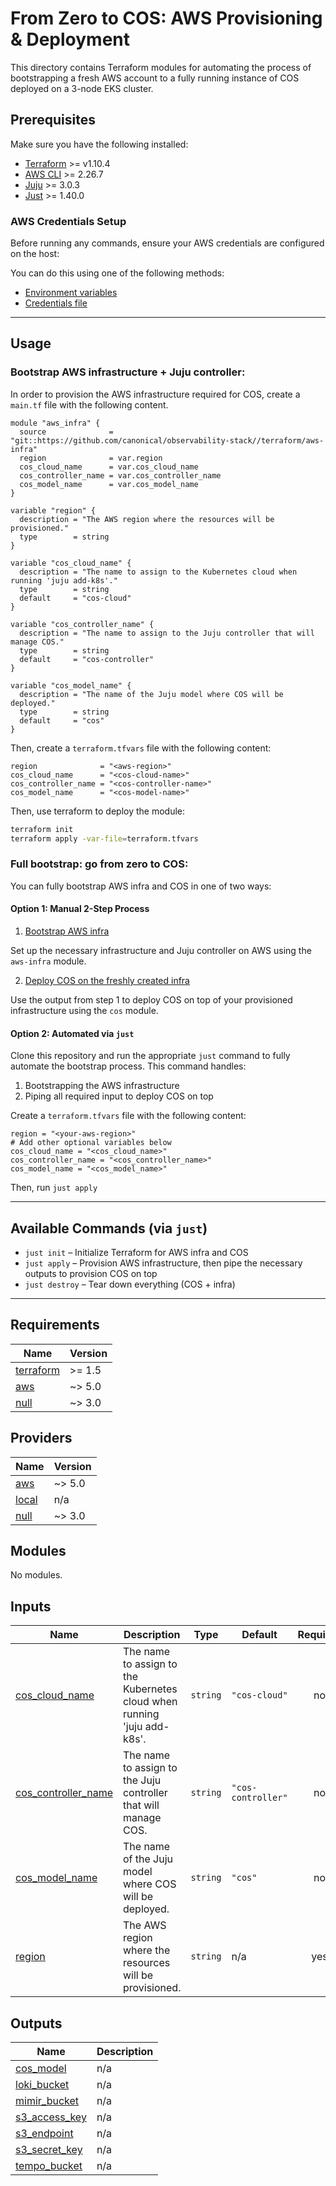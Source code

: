 # From Zero to COS: AWS Provisioning & Deployment

This directory contains Terraform modules for automating the process of bootstrapping a fresh AWS account to a fully running instance of COS deployed on a 3-node EKS cluster.

## Prerequisites

Make sure you have the following installed:

- [Terraform](https://developer.hashicorp.com/terraform/tutorials/aws-get-started/install-cli) >= v1.10.4
- [AWS CLI](https://github.com/aws/aws-cli) >= 2.26.7
- [Juju](https://snapcraft.io/juju) >= 3.0.3
- [Just](https://github.com/casey/just) >= 1.40.0

### AWS Credentials Setup

Before running any commands, ensure your AWS credentials are configured on the host:

You can do this using one of the following methods:

- [Environment variables](https://docs.aws.amazon.com/cli/v1/userguide/cli-configure-envvars.html)
- [Credentials file](https://docs.aws.amazon.com/cli/v1/userguide/cli-configure-files.html)

---

## Usage

### Bootstrap AWS infrastructure + Juju controller:
In order to provision the AWS infrastructure required for COS, create a `main.tf` file with the following content.

```hcl
module "aws_infra" {
  source              = "git::https://github.com/canonical/observability-stack//terraform/aws-infra"
  region              = var.region
  cos_cloud_name      = var.cos_cloud_name
  cos_controller_name = var.cos_controller_name
  cos_model_name      = var.cos_model_name
}

variable "region" {
  description = "The AWS region where the resources will be provisioned."
  type        = string
}

variable "cos_cloud_name" {
  description = "The name to assign to the Kubernetes cloud when running 'juju add-k8s'."
  type        = string
  default     = "cos-cloud"
}

variable "cos_controller_name" {
  description = "The name to assign to the Juju controller that will manage COS."
  type        = string
  default     = "cos-controller"
}

variable "cos_model_name" {
  description = "The name of the Juju model where COS will be deployed."
  type        = string
  default     = "cos"
}

```
Then, create a `terraform.tfvars` file with the following content:

```hcl
region              = "<aws-region>"
cos_cloud_name      = "<cos-cloud-name>"
cos_controller_name = "<cos-controller-name>"
cos_model_name      = "<cos-model-name>"
```
Then, use terraform to deploy the module:
```bash
terraform init
terraform apply -var-file=terraform.tfvars
```
### Full bootstrap: go from zero to COS:

You can fully bootstrap AWS infra and COS in one of two ways:
#### Option 1: Manual 2-Step Process
1. [Bootstrap AWS infra](#bootstrap-aws-infrastructure--juju-controller) 

Set up the necessary infrastructure and Juju controller on AWS using the `aws-infra` module.

2. [Deploy COS on the freshly created infra](../cos/README.md#deploy-cos-on-aws-eks)

Use the output from step 1 to deploy COS on top of your provisioned infrastructure using the `cos` module.

#### Option 2: Automated via `just`

Clone this repository and run the appropriate `just` command to fully automate the bootstrap process.
This command handles:

1. Bootstrapping the AWS infrastructure
2. Piping all required input to deploy COS on top


Create a `terraform.tfvars` file with the following content:
```hcl
region = "<your-aws-region>"
# Add other optional variables below
cos_cloud_name = "<cos_cloud_name>"
cos_controller_name = "<cos_controller_name>"
cos_model_name = "<cos_model_name>"
```
Then, run `just apply`

---

## Available Commands (via `just`)

- `just init` – Initialize Terraform for AWS infra and COS
- `just apply` – Provision AWS infrastructure, then pipe the necessary outputs to provision COS on top
- `just destroy` – Tear down everything (COS + infra)

---

<!-- BEGIN_TF_DOCS -->
## Requirements

| Name | Version |
|------|---------|
| <a name="requirement_terraform"></a> [terraform](#requirement\_terraform) | >= 1.5 |
| <a name="requirement_aws"></a> [aws](#requirement\_aws) | ~> 5.0 |
| <a name="requirement_null"></a> [null](#requirement\_null) | ~> 3.0 |

## Providers

| Name | Version |
|------|---------|
| <a name="provider_aws"></a> [aws](#provider\_aws) | ~> 5.0 |
| <a name="provider_local"></a> [local](#provider\_local) | n/a |
| <a name="provider_null"></a> [null](#provider\_null) | ~> 3.0 |

## Modules

No modules.

## Inputs

| Name | Description | Type | Default | Required |
|------|-------------|------|---------|:--------:|
| <a name="input_cos_cloud_name"></a> [cos\_cloud\_name](#input\_cos\_cloud\_name) | The name to assign to the Kubernetes cloud when running 'juju add-k8s'. | `string` | `"cos-cloud"` | no |
| <a name="input_cos_controller_name"></a> [cos\_controller\_name](#input\_cos\_controller\_name) | The name to assign to the Juju controller that will manage COS. | `string` | `"cos-controller"` | no |
| <a name="input_cos_model_name"></a> [cos\_model\_name](#input\_cos\_model\_name) | The name of the Juju model where COS will be deployed. | `string` | `"cos"` | no |
| <a name="input_region"></a> [region](#input\_region) | The AWS region where the resources will be provisioned. | `string` | n/a | yes |

## Outputs

| Name | Description |
|------|-------------|
| <a name="output_cos_model"></a> [cos\_model](#output\_cos\_model) | n/a |
| <a name="output_loki_bucket"></a> [loki\_bucket](#output\_loki\_bucket) | n/a |
| <a name="output_mimir_bucket"></a> [mimir\_bucket](#output\_mimir\_bucket) | n/a |
| <a name="output_s3_access_key"></a> [s3\_access\_key](#output\_s3\_access\_key) | n/a |
| <a name="output_s3_endpoint"></a> [s3\_endpoint](#output\_s3\_endpoint) | n/a |
| <a name="output_s3_secret_key"></a> [s3\_secret\_key](#output\_s3\_secret\_key) | n/a |
| <a name="output_tempo_bucket"></a> [tempo\_bucket](#output\_tempo\_bucket) | n/a |
<!-- END_TF_DOCS -->